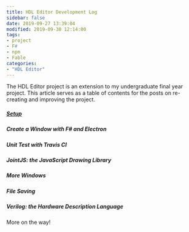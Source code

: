 ```yaml
---
title: HDL Editor Development Log
sidebar: false
date: 2019-09-27 13:39:04
modified: 2019-09-30 12:14:00
tags:
- project
- F#
- npm
- Fable
categories:
- "HDL Editor"
---
```


The HDL Editor project is an extension to my undergraduate final year project. This article serves as a table of contents for the posts on re-creating and improving the project.

<!--more-->

##### [Setup](https://wilsonwang.org/2019/10/05/HDL-Editor-Setup/)

##### Create a Window with F# and Electron

##### Unit Test with Travis CI

##### JointJS: the JavaScript Drawing Library

##### More Windows

##### File Saving

##### Verilog: the Hardware Description Language

More on the way!
